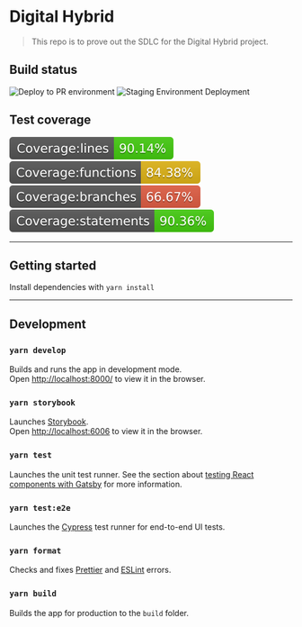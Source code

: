 # Digital Hybrid

>This repo is to prove out the SDLC for the Digital Hybrid project.

## Build status

![Deploy to PR environment](https://github.com/dmwgroup/digital-hybrid/workflows/Deploy%20to%20PR%20environment/badge.svg)
![Staging Environment Deployment](https://github.com/dmwgroup/digital-hybrid/workflows/Deploy%20to%20staging/badge.svg)

## Test coverage

![Test coverage: lines](./hybrid-frontend/badges/badge-lines.svg)
![Test coverage: functions](./hybrid-frontend/badges/badge-functions.svg)
![Test coverage: branches](./hybrid-frontend/badges/badge-branches.svg)
![Test coverage: statements](./hybrid-frontend/badges/badge-statements.svg)

---

## Getting started

Install dependencies with ```yarn install```

---

## Development

### `yarn develop`

Builds and runs the app in development mode.  
Open [http://localhost:8000/](http://localhost:8000/) to view it in the browser.

### `yarn storybook`

Launches [Storybook](https://storybook.js.org/).  
Open [http://localhost:6006](http://localhost:6006) to view it in the browser.

### `yarn test`

Launches the unit test runner.
See the section about [testing React components with Gatsby](https://www.gatsbyjs.com/docs/how-to/testing/testing-react-components/) for more information.

### `yarn test:e2e`

Launches the [Cypress](https://www.cypress.io/) test runner for end-to-end UI tests.

### `yarn format`

Checks and fixes [Prettier](https://prettier.io/) and [ESLint](https://eslint.org/) errors.

### `yarn build`

Builds the app for production to the `build` folder.
